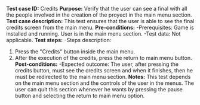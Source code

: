 **Test case ID:**
Credits
**Purpose:**
Verify that the user can see a final with all the people involved in the creation of the proyect in the main menu section.
**Test case description:**
This test ensures that the user is able to see the final credits screen from the main menu.
**Pre-conditions:**
-Prerequisites:
Game is installed and running.
User is in the main menu section.
-Test data:
Not applicable.
**Test steps:**
-Steps description:
1. Press the "Credits" button inside the main menu.
2. After the execution of the credits, press the return to main menu button.
**Post-conditions:**
-Expected outcome:
The user, after pressing the credits button, must see the credits screen and when it finishes, then he must be redirected to the main menu section.
**Notes:**
This test depends on the main menu section and the controls of the user in the menus.
The user can quit this section whenever he wants by pressing the pause button and selecting the return to main menu option.